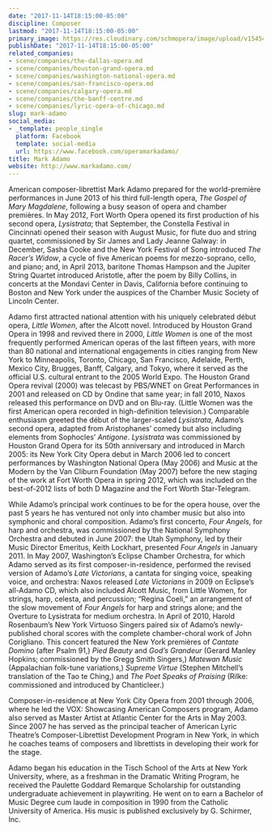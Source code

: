 ```yaml
---
date: "2017-11-14T18:15:00-05:00"
discipline: Composer
lastmod: "2017-11-14T18:15:00-05:00"
primary_image: https://res.cloudinary.com/schmopera/image/upload/v1545409169/media/webhook-uploads/1510701236976/2017-11-14---Mark-Adamo-in-studio.jpg.jpg
publishDate: "2017-11-14T18:15:00-05:00"
related_companies:
- scene/companies/the-dallas-opera.md
- scene/companies/houston-grand-opera.md
- scene/companies/washington-national-opera.md
- scene/companies/san-francisco-opera.md
- scene/companies/calgary-opera.md
- scene/companies/the-banff-centre.md
- scene/companies/lyric-opera-of-chicago.md
slug: mark-adamo
social_media:
- _template: people_single
  platform: Facebook
  template: social-media
  url: https://www.facebook.com/operamarkadamo/
title: Mark Adamo
website: http://www.markadamo.com/
---
```


American composer-librettist Mark Adamo prepared for the world-première performances in June 2013 of his third full-length opera, *The Gospel of Mary Magdalene*, following a busy season of opera and chamber premières. In May 2012, Fort Worth Opera opened its first production of his second opera, *Lysistrata*; that September, the Constella Festival in Cincinnati opened their season with August Music, for flute duo and string quartet, commissioned by Sir James and Lady Jeanne Galway: in December, Sasha Cooke and the New York Festival of Song introduced *The Racer’s Widow*, a cycle of five American poems for mezzo-soprano, cello, and piano; and, in April 2013, baritone Thomas Hampson and the Jupiter String Quartet introduced Aristotle, after the poem by Billy Collins, in concerts at the Mondavi Center in Davis, California before continuing to Boston and New York under the auspices of the Chamber Music Society of Lincoln Center.

Adamo first attracted national attention with his uniquely celebrated début opera, *Little Women*, after the Alcott novel. Introduced by Houston Grand Opera in 1998 and revived there in 2000, *Little Women* is one of the most frequently performed American operas of the last fifteen years, with more than 80 national and international engagements in cities ranging from New York to Minneapolis, Toronto, Chicago, San Francisco, Adelaide, Perth, Mexico City, Brugges, Banff, Calgary, and Tokyo, where it served as the official U.S. cultural entrant to the 2005 World Expo. The Houston Grand Opera revival (2000) was telecast by PBS/WNET on Great Performances in 2001 and released on CD by Ondine that same year; in fall 2010, Naxos released this performance on DVD and on Blu-ray. (Little Women was the first American opera recorded in high-definition television.) Comparable enthusiasm greeted the début of the larger-scaled *Lysistrata*, Adamo’s second opera, adapted from Aristophanes’ comedy but also including elements from Sophocles’ *Antigone*. *Lysistrata* was commissioned by Houston Grand Opera for its 50th anniversary and introduced in March 2005: its New York City Opera debut in March 2006 led to concert performances by Washington National Opera (May 2006) and Music at the Modern by the Van Cliburn Foundation (May 2007) before the new staging of the work at Fort Worth Opera in spring 2012, which was included on the best-of-2012 lists of both D Magazine and the Fort Worth Star-Telegram.

While Adamo’s principal work continues to be for the opera house, over the past 5 years he has ventured not only into chamber music but also into symphonic and choral composition.  Adamo’s first concerto, *Four Angels*, for harp and orchestra, was commissioned by the National Symphony Orchestra and debuted in June 2007: the Utah Symphony, led by their Music Director Emeritus, Keith Lockhart, presented *Four Angels* in January 2011. In May 2007, Washington’s Eclipse Chamber Orchestra, for which Adamo served as its first composer-in-residence, performed the revised version of Adamo’s *Late Victorians*, a cantata for singing voice, speaking voice, and orchestra: Naxos released *Late Victorians* in 2009 on Eclipse’s all-Adamo CD, which also included Alcott Music, from Little Women, for strings, harp, celesta, and percussion; “Regina Coeli,” an arrangement of the slow movement of *Four Angels* for harp and strings alone; and the Overture to Lysistrata for medium orchestra.  In April of 2010, Harold Rosenbaum’s New York Virtuoso Singers paired six of Adamo’s newly-published choral scores with the complete chamber-choral work of John Corigliano. This concert featured the New York premières of *Cantate Domino* (after Psalm 91,) *Pied Beauty* and *God’s Grandeur* (Gerard Manley Hopkins; commissioned by the Gregg Smith Singers,) *Matewan Music* (Appalachian folk-tune variations,) *Supreme Virtue* (Stephen Mitchell’s translation of the Tao te Ching,) and *The Poet Speaks of Praising* (Rilke: commissioned and introduced by Chanticleer.)

Composer-in-residence at New York City Opera from 2001 through 2006, where he led the VOX: Showcasing American Composers program, Adamo also served as Master Artist at Atlantic Center for the Arts in May 2003.  Since 2007 he has served as the principal teacher of American Lyric Theatre’s Composer-Librettist Development Program in New York, in which he coaches teams of composers and librettists in developing their work for the stage.

Adamo began his education in the Tisch School of the Arts at New York University, where, as a freshman in the Dramatic Writing Program, he received the Paulette Goddard Remarque Scholarship for outstanding undergraduate achievement in playwriting. He went on to earn a Bachelor of Music Degree cum laude in composition in 1990 from the Catholic University of America.  His music is published exclusively by G. Schirmer, Inc.
